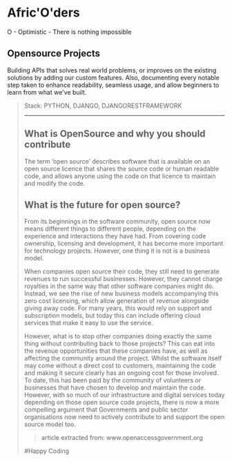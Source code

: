 <h1>Afric'O'ders</h1>
O - Optimistic - There is nothing impossible
<h2>Opensource Projects</h2>
<p>Building APIs that solves real world problems, or improves on the existing solutions by adding our custom features. Also, documenting every notable step taken to 
enhance readability, seamless usage, and allow beginners to learn from what we've built. </p>

<blockquote>
Stack: PYTHON, DJANGO, DJANGORESTFRAMEWORK
</blockqoute>

<hr>

<h2>What is OpenSource and why you should contribute</h2>
<p>The term ‘open source’ describes software that is available on an open source licence that shares the source code or human readable code, and allows anyone using the code on that licence to maintain and modify the code.</p>


<h2>What is the future for open source?</h2>
<p> From its beginnings in the software community, open source now means different things to different people, depending on the experience and interactions they have had. From covering code ownership, licensing and development, it has become more important for technology projects. However, one thing it is not is a business model.

When companies open source their code, they still need to generate revenues to run successful businesses. However, they cannot charge royalties in the same way that other software companies might do. Instead, we see the rise of new business models accompanying this zero cost licensing, which allow generation of revenue alongside giving away code. For many years, this would rely on support and subscription models, but today this can include offering cloud services that make it easy to use the service.

However, what is to stop other companies doing exactly the same thing without contributing back to those projects? This can eat into the revenue opportunities that these companies have, as well as affecting the community around the project. Whilst the software itself may come without a direct cost to customers, maintaining the code and making it secure clearly has an ongoing cost for those involved. To date, this has been paid by the community of volunteers or businesses that have chosen to develop and maintain the code. However, with so much of our infrastructure and digital services today depending on those open source code projects, there is now a more compelling argument that Governments and public sector organisations now need to actively contribute to and support the open source model too.<p>

<blockquote>
  article extracted from: www.openaccessgovernment.org
</blockquote>

#Happy Coding
